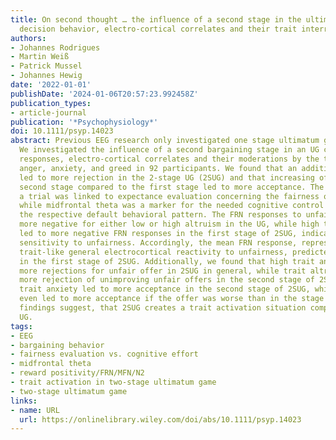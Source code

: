 ```yaml
---
title: On second thought … the influence of a second stage in the ultimatum game on
  decision behavior, electro-cortical correlates and their trait interrelation
authors:
- Johannes Rodrigues
- Martin Weiß
- Patrick Mussel
- Johannes Hewig
date: '2022-01-01'
publishDate: '2024-01-06T20:57:23.992458Z'
publication_types:
- article-journal
publication: '*Psychophysiology*'
doi: 10.1111/psyp.14023
abstract: Previous EEG research only investigated one stage ultimatum games (UGs).
  We investigated the influence of a second bargaining stage in an UG concerning behavioral
  responses, electro-cortical correlates and their moderations by the traits altruism,
  anger, anxiety, and greed in 92 participants. We found that an additional stage
  led to more rejection in the 2-stage UG (2SUG) and that increasing offers in the
  second stage compared to the first stage led to more acceptance. The FRN during
  a trial was linked to expectance evaluation concerning the fairness of the offers,
  while midfrontal theta was a marker for the needed cognitive control to overcome
  the respective default behavioral pattern. The FRN responses to unfair offers were
  more negative for either low or high altruism in the UG, while high trait anxiety
  led to more negative FRN responses in the first stage of 2SUG, indicating higher
  sensitivity to unfairness. Accordingly, the mean FRN response, representing the
  trait-like general electrocortical reactivity to unfairness, predicted rejection
  in the first stage of 2SUG. Additionally, we found that high trait anger led to
  more rejections for unfair offer in 2SUG in general, while trait altruism led to
  more rejection of unimproving unfair offers in the second stage of 2SUG. In contrast,
  trait anxiety led to more acceptance in the second stage of 2SUG, while trait greed
  even led to more acceptance if the offer was worse than in the stage before. These
  findings suggest, that 2SUG creates a trait activation situation compared to the
  UG.
tags:
- EEG
- bargaining behavior
- fairness evaluation vs. cognitive effort
- midfrontal theta
- reward positivity/FRN/MFN/N2
- trait activation in two-stage ultimatum game
- two-stage ultimatum game
links:
- name: URL
  url: https://onlinelibrary.wiley.com/doi/abs/10.1111/psyp.14023
---
```

